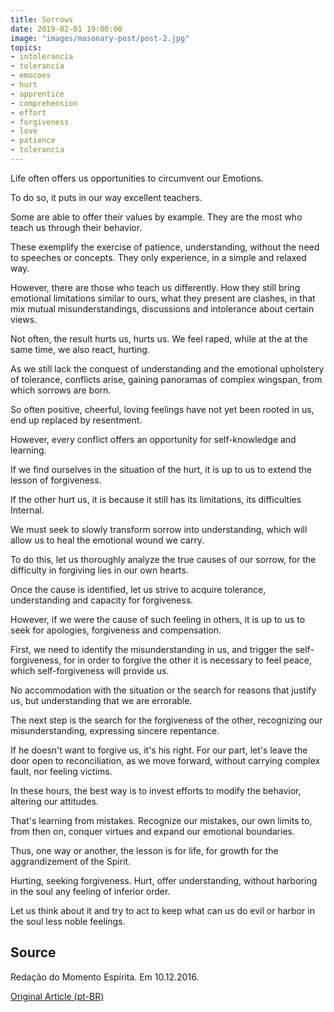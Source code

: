 ```yaml
---
title: Sorrows
date: 2019-02-01 19:00:00
image: "images/masonary-post/post-2.jpg"
topics: 
- intolerancia
- tolerancia
- emocoes
- hurt
- apprentice
- comprehension
- effort
- forgiveness
- love
- patience
- tolerancia
---
```



Life often offers us opportunities to circumvent our
Emotions.

To do so, it puts in our way excellent teachers.

Some are able to offer their values by example. They are the most
who teach us through their behavior.

These exemplify the exercise of patience, understanding, without the need to
speeches or concepts. They only experience, in a simple and relaxed way.

However, there are those who teach us differently. How they still bring
emotional limitations similar to ours, what they present are clashes, in
that mix mutual misunderstandings, discussions and intolerance about
certain views.

Not often, the result hurts us, hurts us. We feel raped, while at the
at the same time, we also react, hurting.

As we still lack the conquest of understanding and the emotional upholstery of
tolerance, conflicts arise, gaining panoramas of complex wingspan, from which
sorrows are born.

So often positive, cheerful, loving feelings have not yet been
rooted in us, end up replaced by resentment.

However, every conflict offers an opportunity for self-knowledge and learning.

If we find ourselves in the situation of the hurt, it is up to us to extend the lesson of forgiveness.

If the other hurt us, it is because it still has its limitations, its difficulties
Internal.

We must seek to slowly transform sorrow into understanding, which
will allow us to heal the emotional wound we carry.

To do this, let us thoroughly analyze the true causes of our sorrow,
for the difficulty in forgiving lies in our own hearts.

Once the cause is identified, let us strive to acquire tolerance, understanding and
capacity for forgiveness.

However, if we were the cause of such feeling in others, it is up to us to seek
for apologies, forgiveness and compensation.

First, we need to identify the misunderstanding in us, and trigger the
self-forgiveness, for in order to forgive the other it is necessary to feel
peace, which self-forgiveness will provide us.

No accommodation with the situation or the search for reasons that justify us, but
understanding that we are errorable.

The next step is the search for the forgiveness of the other, recognizing our misunderstanding,
expressing sincere repentance.

If he doesn't want to forgive us, it's his right. For our part, let's leave the
door open to reconciliation, as we move forward, without carrying
complex fault, nor feeling victims.

In these hours, the best way is to invest efforts to modify the
behavior, altering our attitudes.

That's learning from mistakes. Recognize our mistakes, our own
limits to, from then on, conquer virtues and expand our
emotional boundaries.

Thus, one way or another, the lesson is for life, for growth
for the aggrandizement of the Spirit.

Hurting, seeking forgiveness. Hurt, offer understanding, without harboring in the
soul any feeling of inferior order.

Let us think about it and try to act to keep what can us
do evil or harbor in the soul less noble feelings.

## Source
Redação do Momento Espírita.
Em 10.12.2016.

[Original Article (pt-BR)](http://www.momento.com.br/pt/ler_texto.php?id=4966)
